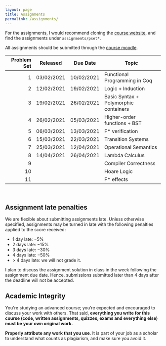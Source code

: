 ```yaml
---
layout: page
title: Assignments
permalink: /assignments/
---
```


For the assignments, I would recommend cloning the [course
website](https://github.com/kayceesrk/cs6225_s21_iitm), and find the assignments
under `assignments/pset*`. 

All assignments should be submitted through the [course
moodle](https://courses.iitm.ac.in/course/view.php?id=5339). 

| Problem Set | Released | Due Date | Topic |
|------------:|----------|----------|-------|
| 1 | 03/02/2021 | 10/02/2021 | Functional Programming in Coq |
| 2 | 12/02/2021 | 19/02/2021 | Logic + Induction |
| 3 | 19/02/2021 | 26/02/2021 | Basic Syntax + Polymorphic containers |
| 4 | 26/02/2021 | 05/03/2021 | Higher-order functions + BST | 
| 5 | 06/03/2021 | 13/03/2021 | F\* verification |
| 6 | 15/03/2021 | 22/03/2021 | Transition Systems |
| 7 | 25/03/2021 | 12/04/2021 | Operational Semantics |
| 8 | 14/04/2021 | 26/04/2021 | Lambda Calculus |
| 9 | | | Compiler Correctness |
| 10 | | | Hoare Logic |
| 11 | | | F\* effects |

<br/>

## Assignment late penalties

We are flexible about submitting assignments late. Unless otherwise specified,
assignments may be turned in late with the following penalties applied to the
score received:

* 1 day late: −5%
* 2 days late: −15%
* 3 days late: −30%
* 4 days late: −50%
* &gt; 4 days late: we will not grade it. 

I plan to discuss the assignment solution in class in the week following the
assignment due date. Hence, submissions submitted later than 4 days after the
deadline will not be accepted. 

## Academic Integrity

You're studying an advanced course; you’re expected and encouraged to discuss
your work with others. That said, **everything you write for this course (code,
written assignments, quizzes, exams and everything else) must be your own
original work.**

**Properly attribute any work that you use**. It is part of your job as a
scholar to understand what counts as plagiarism, and make sure you avoid it.
